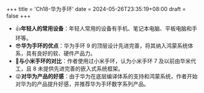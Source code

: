 +++
title = 'Ch18-华为手环'
date = 2024-05-26T23:35:19+08:00
draft = false
+++

* 👍**年轻人的常用设备**：年轻人常用的设备有手机、笔记本电脑、平板电脑和手环等。
* 😎**华为手环的优点**：华为手环 9 的顶层设计先进完善，将其纳入鸿蒙系统体系，具有良好的软、硬件产品力。
* 🤔**与小米手环的对比**：作者使用过小米手环，认为小米手环 7 及以前由华米代工，且 8 未提供先进完善的嵌入式系统框架。
* 😜**对华为产品的好感**：由于华为在底层编译体系的支持和鸿蒙系统，作者开始对华为的产品提升好感，并推荐华为手环数字系列产品。
